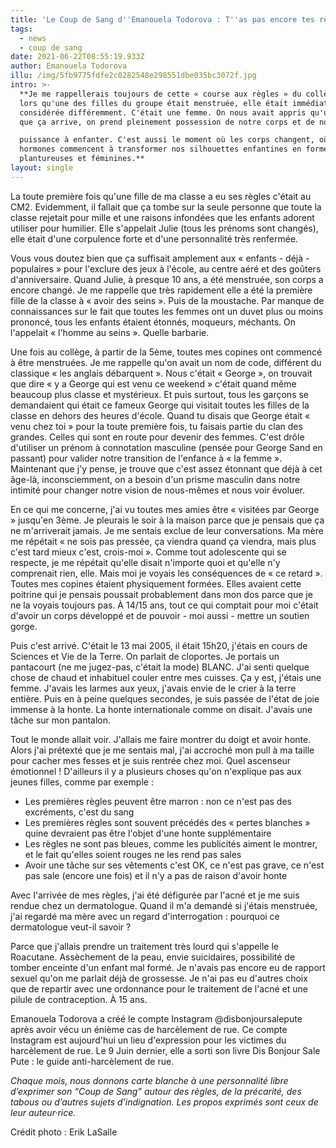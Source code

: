 ```yaml
---
title: 'Le Coup de Sang d''Emanouela Todorova : T''as pas encore tes règles ? '
tags:
  - news
  - coup de sang
date: 2021-06-22T08:55:19.933Z
author: Emanouela Todorova
illu: /img/5fb9775fdfe2c0282548e298551dbe035bc3072f.jpg
intro: >-
  **Je me rappellerais toujours de cette « course aux règles » du collège. Dès
  lors qu'une des filles du groupe était menstruée, elle était immédiatement
  considérée différemment. C'était une femme. On nous avait appris qu'une fois
  que ça arrive, on prend pleinement possession de notre corps et de notre

  puissance à enfanter. C'est aussi le moment où les corps changent, où les
  hormones commencent à transformer nos silhouettes enfantines en formes
  plantureuses et féminines.**
layout: single
---
```

La toute première fois qu'une fille de ma classe a eu ses règles c'était au CM2. Evidemment, il fallait que ça tombe sur la seule personne que toute la classe rejetait pour mille et une raisons infondées que les enfants adorent utiliser pour humilier. Elle s'appelait Julie (tous les prénoms sont changés), elle était d'une corpulence forte et d'une personnalité très renfermée. 

Vous vous doutez bien que ça suffisait amplement aux « enfants - déjà - populaires » pour l'exclure des jeux à l'école, au centre aéré et des goûters d'anniversaire. Quand Julie, à presque 10 ans, a été menstruée, son corps a encore changé. Je me rappelle que très rapidement elle a été la première fille de la classe à « avoir des seins ». Puis de la moustache. Par manque de connaissances sur le fait que toutes les femmes ont un duvet plus ou moins prononcé, tous les enfants étaient étonnés, moqueurs, méchants. On l'appelait « l'homme au seins ». Quelle barbarie.

Une fois au collège, à partir de la 5ème, toutes mes copines ont commencé à être menstruées. Je me rappelle qu'on avait un nom de code, différent du classique « les anglais débarquent ». Nous c'était « George », on trouvait que dire « y a George qui est venu ce weekend » c'était quand même beaucoup plus classe et mystérieux. Et puis surtout, tous les garçons se demandaient qui était ce fameux George qui visitait toutes les filles de la classe en dehors des heures d'école. Quand tu disais que George était « venu chez toi » pour la toute première fois, tu faisais partie du clan des grandes. Celles qui sont en route pour devenir des femmes. C'est drôle d'utiliser un prénom à connotation masculine (pensée pour George Sand en passant) pour valider notre transition de l'enfance à « la femme ». Maintenant que j'y pense, je trouve que c'est assez étonnant que déjà à cet âge-là, inconsciemment, on a besoin d'un prisme masculin dans notre intimité pour changer notre vision de nous-mêmes et nous voir évoluer.

En ce qui me concerne, j'ai vu toutes mes amies être « visitées par George » jusqu'en 3ème. Je pleurais le soir à la maison parce que je pensais que ça ne m'arriverait jamais. Je me sentais exclue de leur conversations. Ma mère me répétait « ne sois pas pressée, ça viendra quand ça viendra, mais plus c'est tard mieux c'est, crois-moi ». Comme tout adolescente qui se respecte, je me répétait qu'elle disait n'importe quoi et qu'elle n'y comprenait rien, elle. Mais moi je voyais les conséquences de « ce retard ». Toutes mes copines étaient physiquement formées. Elles avaient cette poitrine qui je pensais poussait probablement dans mon dos parce que je ne la voyais toujours pas. À 14/15 ans, tout ce qui comptait pour moi c'était d'avoir un corps développé et de pouvoir - moi aussi - mettre un soutien gorge.

Puis c'est arrivé. C'était le 13 mai 2005, il était 15h20, j'étais en cours de Sciences et Vie de la Terre. On parlait de cloportes. Je portais un pantacourt (ne me jugez-pas, c'était la mode) BLANC. J'ai senti quelque chose de chaud et inhabituel couler entre mes cuisses. Ça y est, j'étais une femme. J'avais les larmes aux yeux, j'avais envie de le crier à la terre entière. Puis en à peine quelques secondes, je suis passée de l'état de joie immense à la honte. La honte internationale comme on disait. J'avais une tâche sur mon pantalon.

Tout le monde allait voir. J'allais me faire montrer du doigt et avoir honte. Alors j'ai prétexté que je me sentais mal, j'ai accroché mon pull à ma taille pour cacher mes fesses et je suis rentrée chez moi. Quel ascenseur émotionnel ! D'ailleurs il y a plusieurs choses qu'on n'explique pas aux jeunes filles, comme
 par exemple :

* Les premières règles peuvent être marron : non ce n'est pas des excréments, c'est du sang
* Les premières règles sont souvent précédés des « pertes blanches » quine devraient pas être l'objet d'une honte supplémentaire
* Les règles ne sont pas bleues, comme les publicités aiment le montrer, et le fait qu'elles soient rouges ne les rend pas sales
* Avoir une tâche sur ses vêtements c'est OK, ce n'est pas grave, ce n'est pas sale (encore une fois) et il n'y a pas de raison d'avoir honte

Avec l'arrivée de mes règles, j'ai été défigurée par l'acné et je me suis rendue chez un dermatologue. Quand il m'a demandé si j'étais menstruée, j'ai regardé ma mère avec un regard d'interrogation : pourquoi ce dermatologue veut-il savoir ?

Parce que j'allais prendre un traitement très lourd qui s'appelle le Roacutane. Assèchement de la peau, envie suicidaires, possibilité de tomber enceinte d'un enfant mal formé. Je n'avais pas encore eu de rapport sexuel qu'on me parlait déjà de grossesse. Je n'ai pas eu d'autres choix que de repartir avec une ordonnance pour le traitement de l'acné et une pilule de contraception. À 15 ans.



Emanouela Todorova a créé le compte Instagram @disbonjoursalepute après avoir vécu un énième cas de harcèlement de rue. Ce compte Instagram est aujourd'hui un lieu d'expression pour les victimes du harcèlement de rue. Le 9 Juin dernier, elle a sorti son livre Dis Bonjour Sale Pute : le guide anti-harcèlement de rue. 

_Chaque mois, nous donnons carte blanche à une personnalité libre d’exprimer son “Coup de Sang” autour des règles, de la précarité, des tabous ou d’autres sujets d’indignation. Les propos exprimés sont ceux de leur auteur·rice._



Crédit photo : Erik LaSalle
